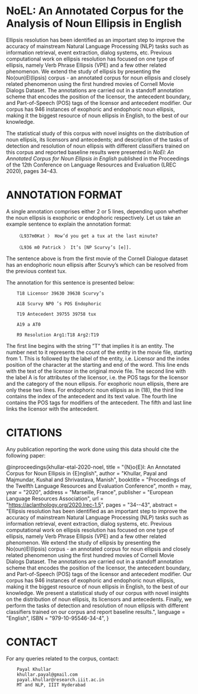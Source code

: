 # NoEL: An Annotated Corpus for the Analysis of Noun Ellipsis in English

Ellipsis resolution has been identified as an important step to improve the accuracy of mainstream Natural Language Processing (NLP) tasks such as information retrieval, event extraction, dialog systems, etc. Previous computational work on ellipsis resolution has focused on one type of ellipsis, namely Verb Phrase Ellipsis (VPE) and a few other related phenomenon. We extend the study of ellipsis by presenting the No(oun)El(lipsis) corpus - an annotated corpus for noun ellipsis and closely related phenomenon using the first hundred movies of Cornell Movie Dialogs Dataset. The annotations are carried out in a standoff annotation scheme that encodes the position of the licensor, the antecedent boundary, and Part-of-Speech (POS) tags of the licensor and antecedent modifier. Our corpus has 946 instances of exophoric and endophoric noun ellipsis, making it the biggest resource of noun ellipsis in English, to the best of our knowledge. 

The statistical study of this corpus with novel insights on the distribution of noun ellipsis, its licensors and antecedents; and description of the tasks of detection and resolution of noun ellipsis with different classifiers trained on this corpus and reported baseline results were presented in _NoEl: An Annotated Corpus for Noun Ellipsis in English_ published in the Proceedings of the 12th Conference on Language Resources and Evaluation (LREC 2020), pages 34–43.


# ANNOTATION FORMAT

A single annotation comprises either 2 or 5 lines, depending upon whether the noun ellipsis is exophoric or endophoric respectively. Let us take an example sentence to explain the annotation format:

        〈L937m0Kat 〉 How’d you get a tux at the last minute?

        〈L936 m0 Patrick 〉 It’s [NP Scurvy’s [e]].

The sentence above is from the first movie of the Cornell Dialogue dataset has an endophoric noun ellipsis after Scurvy’s which can be resolved from the previous context tux. 

The annotation for this sentence is presented below:

        T18 Licensor 39630 39638 Scurvy’s

        A18 Scurvy NP0 ’s POS Endophoric

        T19 Antecedent 39755 39758 tux

        A19 a AT0

        R9 Resolution Arg1:T18 Arg2:T19

The first line begins with the string ”T” that implies it is an entity. The number next to it represents the count of the entity in the movie file, starting from 1. This is followed by the label of the entity, i.e. Licensor and the index position of the character at the starting and end of the word. This line ends with the text of the licensor in the original movie file. The second line with the label A is for attributes of the licensor, i.e. the POS tags for the licensor and the category of the noun ellipsis. For exophoric noun ellipsis, there are only these two lines. For endophoric noun ellipsis as in (18), the third line contains the index of the antecedent and its text value. The fourth line contains the POS tags for modifiers of the antecedent. The fifth and last line links the licensor with the antecedent.

# CITATIONS

Any publication reporting the work done using this data should cite the following paper:

@inproceedings{khullar-etal-2020-noel,
    title = "{N}o{E}l: An Annotated Corpus for Noun Ellipsis in {E}nglish",
    author = "Khullar, Payal  and
      Majmundar, Kushal  and
      Shrivastava, Manish",
    booktitle = "Proceedings of the Twelfth Language Resources and Evaluation Conference",
    month = may,
    year = "2020",
    address = "Marseille, France",
    publisher = "European Language Resources Association",
    url = "https://aclanthology.org/2020.lrec-1.5",
    pages = "34--43",
    abstract = "Ellipsis resolution has been identified as an important step to improve the accuracy of mainstream Natural Language Processing (NLP) tasks such as information retrieval, event extraction, dialog systems, etc. Previous computational work on ellipsis resolution has focused on one type of ellipsis, namely Verb Phrase Ellipsis (VPE) and a few other related phenomenon. We extend the study of ellipsis by presenting the No(oun)El(lipsis) corpus - an annotated corpus for noun ellipsis and closely related phenomenon using the first hundred movies of Cornell Movie Dialogs Dataset. The annotations are carried out in a standoff annotation scheme that encodes the position of the licensor, the antecedent boundary, and Part-of-Speech (POS) tags of the licensor and antecedent modifier. Our corpus has 946 instances of exophoric and endophoric noun ellipsis, making it the biggest resource of noun ellipsis in English, to the best of our knowledge. We present a statistical study of our corpus with novel insights on the distribution of noun ellipsis, its licensors and antecedents. Finally, we perform the tasks of detection and resolution of noun ellipsis with different classifiers trained on our corpus and report baseline results.",
    language = "English",
    ISBN = "979-10-95546-34-4",
}

# CONTACT

For any queries related to the corpus, contact:

        Payal Khullar
        khullar.payal@gmail.com
        payal.khullar@research.iiit.ac.in
        MT and NLP, IIIT Hyderabad

